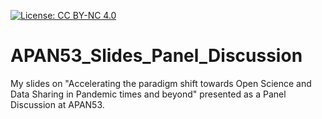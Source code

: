 [![License: CC BY-NC 4.0](https://img.shields.io/badge/License-CC%20BY--NC%204.0-lightgrey.svg)](https://creativecommons.org/licenses/by-nc/4.0/)

# APAN53_Slides_Panel_Discussion
My slides on "Accelerating the paradigm shift towards Open Science and Data Sharing in Pandemic times and beyond" presented as a Panel Discussion at APAN53.
